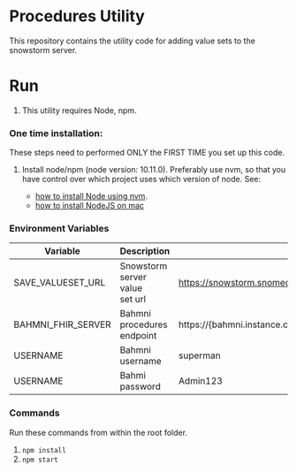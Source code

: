 # Procedures Utility

This repository contains the utility code for adding value sets to the snowstorm server.

# Run

1. This utility requires Node, npm.

### One time installation:

These steps need to performed ONLY the FIRST TIME you set up this code.

1. Install node/npm (node version: 10.11.0). Preferably use nvm, so that you have control over which project uses which version of node. See:

   * [how to install Node using nvm](https://github.com/nvm-sh/nvm).
   * [how to install NodeJS on mac](https://www.newline.co/@Adele/how-to-install-nodejs-and-npm-on-macos--22782681)

### Environment Variables

| Variable           | Description                     | Example                                                                       |
| ------------------ | ------------------------------- | ----------------------------------------------------------------------------- |
| SAVE_VALUESET_URL  | Snowstorm server value set url | https://snowstorm.snomed.mybahmni.in/fhir/ValueSet                            |
| BAHMNI_FHIR_SERVER | Bahmni procedures endpoint      | https://{bahmni.instance.com}/openmrs/ws/rest/v1/terminologyServices/valueSet |
| USERNAME           | Bahmni username                 | superman                                                                      |
| USERNAME           | Bahmi password                  | Admin123                                                                      |

### Commands

Run these commands from within the root folder.

1. `npm install`
2. `npm start`
